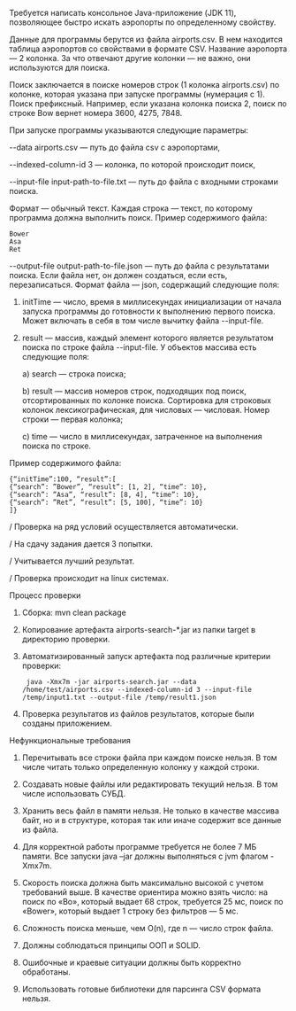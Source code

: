 Требуется написать консольное Java-приложение (JDK 11), позволяющее быстро искать
аэропорты по определенному свойству.

Данные для программы берутся из файла airports.csv. В нем находится таблица аэропортов
со свойствами в формате CSV. Название аэропорта — 2 колонка. За что отвечают другие
колонки — не важно, они используются для поиска.

Поиск заключается в поиске номеров строк (1 колонка airports.csv) по колонке, которая
указана при запуске программы (нумерация с 1). Поиск префиксный. Например, если указана колонка поиска 2, поиск по строке Bow вернет
номера 3600, 4275, 7848.

При запуске программы указываются следующие параметры:

--data airports.csv — путь до файла csv с аэропортами,

--indexed-column-id 3 — колонка, по которой происходит поиск,

--input-file input-path-to-file.txt — путь до файла с входными строками поиска.

Формат — обычный текст. Каждая строка — текст, по которому программа должна выполнить
поиск. Пример содержимого файла:

    Bower
    Asa
    Ret

--output-file output-path-to-file.json — путь до файла с результатами поиска. Если файла нет, он должен создаться, если есть, перезаписаться. Формат файла — json, содержащий следующие поля:
1. initTime — число, время в миллисекундах инициализации от начала запуска программы до готовности к выполнению первого поиска. Может включать в себя в том числе вычитку файла --input-file.
2. result — массив, каждый элемент которого является результатом поиска по строке файла --input-file. У объектов массива есть следующие поля:

    a) search — строка поиска;

    b) result — массив номеров строк, подходящих под поиск, отсортированных по колонке поиска. Сортировка для строковых колонок лексикографическая, для числовых — числовая. Номер строки — первая колонка;

    c) time — число в миллисекундах, затраченное на выполнения поиска по строке.

Пример содержимого файла:

    {“initTime”:100, “result”:[
    {“search”: ”Bower”, “result”: [1, 2], “time”: 10},
    {“search”: ”Asa”, “result”: [8, 4], “time”: 10},
    {“search”: ”Ret”, “result”: [5, 100], “time”: 10}
    ]}

/ Проверка на ряд условий осуществляется автоматически.

/ На сдачу задания дается 3 попытки.

/ Учитывается лучший результат.

/ Проверка происходит на linux системах.

Процесс проверки

1. Сборка: mvn clean package
2. Копирование артефакта airports-search-*.jar из папки target в директорию проверки.
3. Автоматизированный запуск артефакта под различные критерии проверки:

        java -Xmx7m -jar airports-search.jar --data /home/test/airports.csv --indexed-column-id 3 --input-file /temp/input1.txt --output-file /temp/result1.json
   
7. Проверка результатов из файлов результатов, которые были созданы приложением.
   
Нефункциональные требования

1. Перечитывать все строки файла при каждом поиске нельзя.
    В том числе читать только определенную колонку у каждой строки.

3. Создавать новые файлы или редактировать текущий нельзя.
    В том числе использовать СУБД.

5. Хранить весь файл в памяти нельзя.
    Не только в качестве массива байт, но и в структуре, которая так или иначе содержит все данные из файла.

7. Для корректной работы программе требуется не более 7 МБ памяти.
    Все запуски java –jar должны выполняться с jvm флагом -Xmx7m.

9. Скорость поиска должна быть максимально высокой с учетом требований выше.
    В качестве ориентира можно взять число: на поиск по «Bo», который выдает 68 строк, требуется 25 мс, поиск по «Bower», который выдает 1 строку без фильтров — 5 мс.

11. Сложность поиска меньше, чем O(n), где n — число строк файла.

13. Должны соблюдаться принципы ООП и SOLID.

15. Ошибочные и краевые ситуации должны быть корректно обработаны.
    
17. Использовать готовые библиотеки для парсинга CSV формата нельзя.
